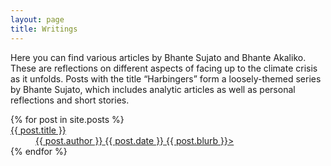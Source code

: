 ```yaml
---
layout: page
title: Writings
---
```


<p>Here you can find various articles by Bhante Sujato and Bhante Akaliko. These are reflections on different aspects of facing up to the climate crisis as it unfolds. Posts with the title “Harbingers” form a loosely-themed series by Bhante Sujato, which includes analytic articles as well as personal reflections and short stories.</p>
  
 <dl class="post-list">
    {% for post in site.posts %}
  <a href="{{ post.url }}">
  <dt>{{ post.title }}</dt>
  <dd>
    <span class="author">{{ post.author }}</span>
    <span class="date">{{ post.date }}</span>
    <span class="blurb">{{ post.blurb }}></span>
  </dd>
    </a>
    {% endfor %}
</dl> 

